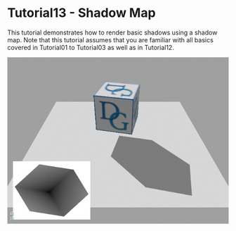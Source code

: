 # Tutorial13 - Shadow Map

This tutorial demonstrates how to render basic shadows using a shadow map. Note that 
this tutorial assumes that you are familiar with all basics covered in Tutorial01 to 
Tutorial03 as well as in Tutorial12.

![](Animation_Large.gif)
